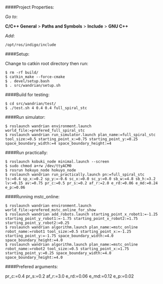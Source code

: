 ####Project Properties:


_Go to_: 

__C/C++ General__ > __Paths and Symbols__ > __Include__ > __GNU C++__

_Add_:

 `/opt/ros/indigo/include`
 
####Setup:

Change to catkin root directory then run:

    $ rm -rf build/
    $ catkin_make --force-cmake
    $ . devel/setup.bash
    $ . src/wandrian/setup.sh

####Build for testing:

    $ cd src/wandrian/test/
    $ ./test.sh 4 0.4 0.4 full_spiral_stc

####Run simulator:

    $ roslaunch wandrian environment.launch world_file:=prefered_full_spiral_stc
    $ roslaunch wandrian run_simulator.launch plan_name:=full_spiral_stc tool_size:=0.5 starting_point_x:=0.75 starting_point_y:=0.25 space_boundary_width:=4 space_boundary_height:=4

####Run practically:

    $ roslaunch kobuki_node minimal.launch --screen
    $ sudo chmod a+rw /dev/ttyACM0
    $ rosrun hokuyo_node hokuyo_node
    $ roslaunch wandrian run_practically.launch pn:=full_spiral_stc ts:=0.4 sp_x:=0.2 sp_y:=-0.6 sc_x:=0.0 sc_y:=0.0 sb_w:=4.8 sb_h:=3.2 lv:=0.15 av:=0.75 pr_c:=0.5 pr_s:=0.2 af_r:=2.0 e_rd:=0.06 e_md:=0.24 e_p:=0.06

####Running mstc_online:

    $ roslaunch wandrian environment.launch world_file:=prefered_mstc_online_for_show
    $ roslaunch wandrian add_robots.launch starting_point_x_robot1:=-1.25 starting_point_y_robot1:=-1.75 starting_point_x_robot2:=1.75 starting_point_y_robot2:=0.25
    $ roslaunch wandrian algorithm.launch plan_name:=mstc_online robot_name:=robot1 tool_size:=0.5 starting_point_x:=-1.25 starting_point_y:=-1.75 space_boundary_width:=4.0 space_boundary_height:=4.0
    $ roslaunch wandrian algorithm.launch plan_name:=mstc_online robot_name:=robot2 tool_size:=0.5 starting_point_x:=1.75 starting_point_y:=0.25 space_boundary_width:=4.0 space_boundary_height:=4.0

####Prefered arguments:

pr_c:=0.4
pr_s:=0.2
af_r:=3.0
e_rd:=0.06
e_md:=0.12
e_p:=0.02
